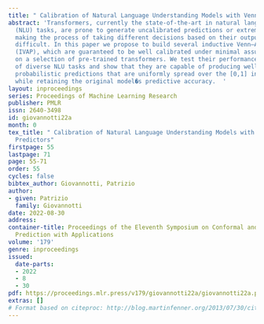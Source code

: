 ```yaml
---
title: " Calibration of Natural Language Understanding Models with Venn–ABERS Predictors"
abstract: 'Transformers, currently the state-of-the-art in natural language understanding
  (NLU) tasks, are prone to generate uncalibrated predictions or extreme probabilities,
  making the process of taking different decisions based on their output relatively
  difficult. In this paper we propose to build several inductive Venn–ABERS predictors
  (IVAP), which are guaranteed to be well calibrated under minimal assumptions, based
  on a selection of pre-trained transformers. We test their performance over a set
  of diverse NLU tasks and show that they are capable of producing well-calibrated
  probabilistic predictions that are uniformly spread over the [0,1] interval – all
  while retaining the original model�s predictive accuracy.  '
layout: inproceedings
series: Proceedings of Machine Learning Research
publisher: PMLR
issn: 2640-3498
id: giovannotti22a
month: 0
tex_title: " Calibration of Natural Language Understanding Models with Venn–ABERS
  Predictors"
firstpage: 55
lastpage: 71
page: 55-71
order: 55
cycles: false
bibtex_author: Giovannotti, Patrizio
author:
- given: Patrizio
  family: Giovannotti
date: 2022-08-30
address:
container-title: Proceedings of the Eleventh Symposium on Conformal and Probabilistic
  Prediction with Applications
volume: '179'
genre: inproceedings
issued:
  date-parts:
  - 2022
  - 8
  - 30
pdf: https://proceedings.mlr.press/v179/giovannotti22a/giovannotti22a.pdf
extras: []
# Format based on citeproc: http://blog.martinfenner.org/2013/07/30/citeproc-yaml-for-bibliographies/
---
```

